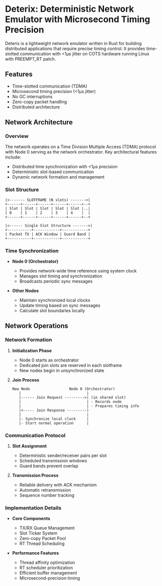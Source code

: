 # Deterix: Deterministic Network Emulator with Microsecond Timing Precision

Deterix is a lightweight network emulator written in Rust for building distributed applications that require precise timing control. It provides time-slotted communication with <1µs jitter on COTS hardware running Linux with PREEMPT_RT patch.

## Features

- Time-slotted communication (TDMA)
- Microsecond timing precision (<1µs jitter)
- No GC interruptions
- Zero-copy packet handling
- Distributed architecture

## Network Architecture

### Overview
The network operates on a Time Division Multiple Access (TDMA) protocol with Node 0 serving as the network orchestrator. Key architectural features include:
- Distributed time synchronization with <1µs precision
- Deterministic slot-based communication
- Dynamic network formation and management

### Slot Structure
```
|<------- SLOTFRAME (N slots) ------->|
+------+------+------+------+------+--+
| Slot | Slot | Slot | Slot | Slot |..|
| 0    | 1    | 2    | 3    | 4    |  |
+------+------+------+------+------+--+

|<------ Single Slot Structure ------->|
+-----------+------------+------------+
| Packet TX | ACK Window | Guard Band |
+-----------+------------+------------+
```

### Time Synchronization
- **Node 0 (Orchestrator)**
  - Provides network-wide time reference using system clock
  - Manages slot timing and synchronization
  - Broadcasts periodic sync messages

- **Other Nodes**
  - Maintain synchronized local clocks
  - Update timing based on sync messages
  - Calculate slot boundaries locally

## Network Operations

### Network Formation
1. **Initialization Phase**
   - Node 0 starts as orchestrator
   - Dedicated join slots are reserved in each slotframe
   - New nodes begin in unsynchronized state

2. **Join Process**
   ```
   New Node                  Node 0 (Orchestrator)
      |                              |
      |------ Join Request --------->| (in shared slot)
      |                              | - Records node
      |                              | - Prepares timing info
      |<----- Join Response ---------)
      |                              |
      |- Synchronize local clock     |
      |- Start normal operation      |
   ```

### Communication Protocol
1. **Slot Assignment**
   - Deterministic sender/receiver pairs per slot
   - Scheduled transmission windows
   - Guard bands prevent overlap

2. **Transmission Process**
   - Reliable delivery with ACK mechanism
   - Automatic retransmission
   - Sequence number tracking

### Implementation Details
- **Core Components**
  - TX/RX Queue Management
  - Slot Ticker System
  - Zero-copy Packet Pool
  - RT Thread Scheduling

- **Performance Features**
  - Thread affinity optimization
  - RT scheduler prioritization
  - Efficient buffer management
  - Microsecond-precision timing